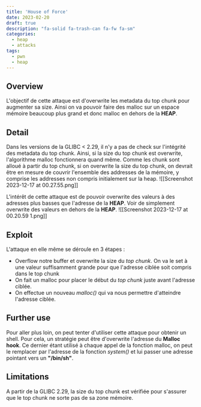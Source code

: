 ```yaml
---
title: 'House of Force'
date: 2023-02-20
draft: true
description: "fa-solid fa-trash-can fa-fw fa-sm"
categories:
  - heap
  - attacks
tags:
  - pwn
  - heap
---
```


## Overview
L'objectif de cette attaque est d'overwrite les metadata du top chunk pour augmenter sa size. Ainsi on va pouvoir faire des malloc sur un espace mémoire beaucoup plus grand et donc malloc en dehors de la **HEAP**.
## Detail
Dans les versions de la GLIBC < 2.29, il n'y a pas de check sur l'intégrité des metadata du top chunk. Ainsi, si la size du top chunk est overwrite, l'algorithme malloc fonctionnera quand même.
Comme les chunk sont alloué à partir du top chunk, si on overwrite la size du top chunk, on devrait être en mesure de couvrir l'ensemble des addresses de la mémoire, y comprise les addresses non compris initialement sur la heap.
![[Screenshot 2023-12-17 at 00.27.55.png]]

L'intérêt de cette attaque est de pouvoir overwrite des valeurs à des adresses plus basses que l'adresse de la **HEAP**. Voir de simplement overwrite des valeurs en dehors de la **HEAP**.
![[Screenshot 2023-12-17 at 00.20.59 1.png]]

## Exploit
L'attaque en elle même se déroule en 3 étapes : 
- Overflow notre buffer et overwrite la size du *top chunk*. On va le set à une valeur suffisamment grande pour que l'adresse ciblée soit compris dans le top chunk
- On fait un malloc pour placer le début du *top chunk* juste avant l'adresse ciblée.
- On effectue un nouveau *malloc()* qui va nous permettre d'atteindre l'adresse ciblée.
## Further use
Pour aller plus loin, on peut tenter d'utiliser cette attaque pour obtenir un shell. 
Pour cela, un stratégie peut être d'overwrite l'adresse du **Malloc hook**. Ce dernier étant utilisé à chaque appel de la fonction malloc, on peut le remplacer par l'adresse de la fonction *system()* et lui passer une adresse pointant vers un **"/bin/sh"**.
## Limitations
A partir de la GLIBC 2.29, la size du top chunk est vérifiée pour s'assurer que le top chunk ne sorte pas de sa zone mémoire.
